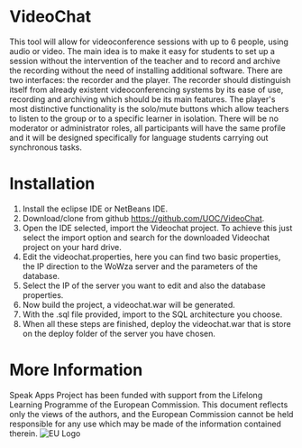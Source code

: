 VideoChat
=========

This tool will allow for videoconference sessions with up to 6 people, using audio or video. 
The main idea is to make it easy for students to set up a session without the intervention of the teacher and to record and archive the recording without the need of installing additional software. There are two interfaces: the recorder and the player. 
The recorder should distinguish itself from already existent videoconferencing systems by its ease of use, recording and archiving which should be its main features. The player's most distinctive functionality is the solo/mute buttons which allow teachers to listen to the group or to a specific learner in isolation. There will be no moderator or administrator roles, all participants will have the same profile and it will be designed specifically for language students carrying out synchronous tasks.

Installation
============

1.	Install the eclipse IDE or NetBeans IDE.
2.	Download/clone from github https://github.com/UOC/VideoChat.
3.	Open the IDE selected, import the Videochat project. To achieve this just select the import option and search for the downloaded Videochat project on your hard drive.
4.	Edit the videochat.properties, here you can find two basic properties, the IP direction to the WoWza server and the parameters of the database. 
5.	Select the IP of the server you want to edit and also the database properties.
6.	Now build the project, a videochat.war will be generated.
7.	With the .sql file provided, import to the SQL architecture you choose.
8.	When all these steps are finished, deploy the videochat.war that is store on the deploy folder of the server you have chosen.

# More Information
Speak Apps Project has been funded with support from the Lifelong Learning Programme of the European Commission. This document reflects only the views of the authors, and the European Commission cannot be held responsible for any use which may be made of the information contained therein. 
![EU Logo](http://www.speakapps.eu/wp-content/themes/speakapps/images/EU_flag.jpg)